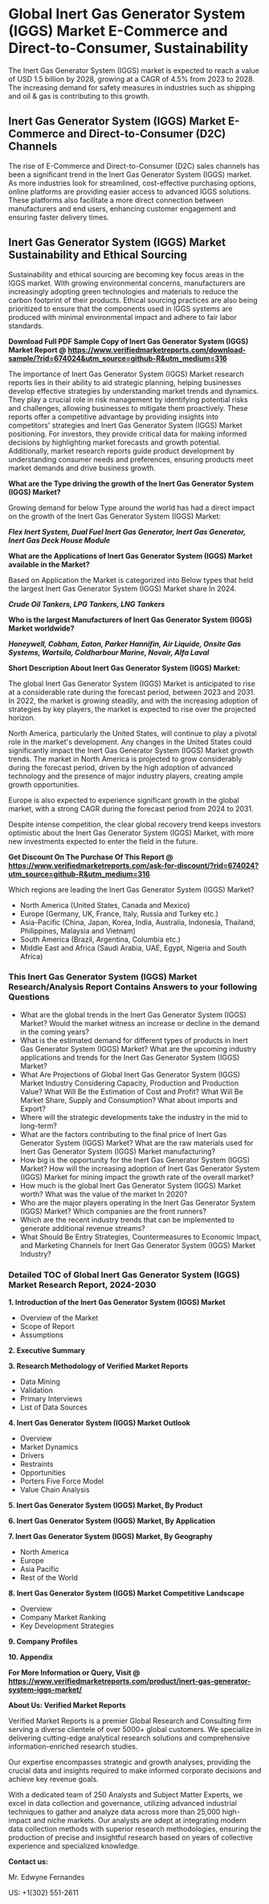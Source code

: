 <h1>Global Inert Gas Generator System (IGGS) Market E-Commerce and Direct-to-Consumer, Sustainability</h1><p class=""><p>The Inert Gas Generator System (IGGS) market is expected to reach a value of USD 1.5 billion by 2028, growing at a CAGR of 4.5% from 2023 to 2028. The increasing demand for safety measures in industries such as shipping and oil & gas is contributing to this growth.</p><h2>Inert Gas Generator System (IGGS) Market E-Commerce and Direct-to-Consumer (D2C) Channels</h2><p>The rise of E-Commerce and Direct-to-Consumer (D2C) sales channels has been a significant trend in the Inert Gas Generator System (IGGS) market. As more industries look for streamlined, cost-effective purchasing options, online platforms are providing easier access to advanced IGGS solutions. These platforms also facilitate a more direct connection between manufacturers and end users, enhancing customer engagement and ensuring faster delivery times.</p><h2>Inert Gas Generator System (IGGS) Market Sustainability and Ethical Sourcing</h2><p>Sustainability and ethical sourcing are becoming key focus areas in the IGGS market. With growing environmental concerns, manufacturers are increasingly adopting green technologies and materials to reduce the carbon footprint of their products. Ethical sourcing practices are also being prioritized to ensure that the components used in IGGS systems are produced with minimal environmental impact and adhere to fair labor standards.</p></p><p class=""><strong>Download Full PDF Sample Copy of Inert Gas Generator System (IGGS) Market Report @ <a href="https://www.verifiedmarketreports.com/download-sample/?rid=674024&utm_source=github-R&utm_medium=316" target="_blank">https://www.verifiedmarketreports.com/download-sample/?rid=674024&utm_source=github-R&utm_medium=316</a></strong></p><p>The importance of&nbsp;Inert Gas Generator System (IGGS) Market research reports lies in their ability to aid strategic planning, helping businesses develop effective strategies by understanding market trends and dynamics. They play a crucial role in risk management by identifying potential risks and challenges, allowing businesses to mitigate them proactively. These reports offer a competitive advantage by providing insights into competitors' strategies and Inert Gas Generator System (IGGS) Market positioning. For investors, they provide critical data for making informed decisions by highlighting market forecasts and growth potential. Additionally, market research reports guide product development by understanding consumer needs and preferences, ensuring products meet market demands and drive business growth.</p><p><strong>What are the&nbsp;Type driving the growth of the Inert Gas Generator System (IGGS) Market?</strong></p><p id="" class="">Growing demand for below Type around the world has had a direct impact on the growth of the Inert Gas Generator System (IGGS) Market:</p><p class=""><em><strong>Flex Inert System, Dual Fuel Inert Gas Generator, Inert Gas Generator, Inert Gas Deck House Module</strong></em></p><p class=""><strong>What are the&nbsp;Applications&nbsp;of Inert Gas Generator System (IGGS) Market available in the Market?</strong></p><p id="" class="">Based on Application the Market is categorized into Below types that held the largest Inert Gas Generator System (IGGS) Market share In 2024.</p><p class=""><em><strong>Crude Oil Tankers, LPG Tankers, LNG Tankers</strong></em></p><p class=""><strong>Who is the largest Manufacturers of Inert Gas Generator System (IGGS) Market worldwide?</strong></p><p><em><strong>Honeywell, Cobham, Eaton, Parker Hannifin, Air Liquide, Onsite Gas Systems, Wartsila, Coldharbour Marine, Novair, Alfa Laval</strong></em></p><p id="" class=""><strong>Short Description About Inert Gas Generator System (IGGS) Market:</strong></p><p>The global Inert Gas Generator System (IGGS) Market is anticipated to rise at a considerable rate during the forecast period, between 2023 and 2031. In 2022, the market is growing steadily, and with the increasing adoption of strategies by key players, the market is expected to rise over the projected horizon.</p><p>North America, particularly the United States, will continue to play a pivotal role in the market's development. Any changes in the United States could significantly impact the Inert Gas Generator System (IGGS) Market growth trends. The market in North America is projected to grow considerably during the forecast period, driven by the high adoption of advanced technology and the presence of major industry players, creating ample growth opportunities.</p><p>Europe is also expected to experience significant growth in the global market, with a strong CAGR during the forecast period from 2024 to 2031.</p><p>Despite intense competition, the clear global recovery trend keeps investors optimistic about the Inert Gas Generator System (IGGS) Market, with more new investments expected to enter the field in the future.</p><p id="" class=""><strong>Get Discount On The Purchase Of This Report @ <a href="https://www.verifiedmarketreports.com/ask-for-discount/?rid=674024?utm_source=github-R&utm_medium=316" target="_blank">https://www.verifiedmarketreports.com/ask-for-discount/?rid=674024?utm_source=github-R&utm_medium=316</a></strong></p><p class="">Which regions are leading the Inert Gas Generator System (IGGS) Market?</p><ul><li>North America (United States, Canada and Mexico)</li><li>Europe (Germany, UK, France, Italy, Russia and Turkey etc.)</li><li>Asia-Pacific (China, Japan, Korea, India, Australia, Indonesia, Thailand, Philippines, Malaysia and Vietnam)</li><li>South America (Brazil, Argentina, Columbia etc.)</li><li>Middle East and Africa (Saudi Arabia, UAE, Egypt, Nigeria and South Africa)</li></ul><h3 id="" class="">This Inert Gas Generator System (IGGS) Market Research/Analysis Report Contains Answers to your following Questions</h3><ul><li>What are the global trends in the Inert Gas Generator System (IGGS) Market? Would the market witness an increase or decline in the demand in the coming years?</li><li>What is the estimated demand for different types of products in Inert Gas Generator System (IGGS) Market? What are the upcoming industry applications and trends for the Inert Gas Generator System (IGGS) Market?</li><li>What Are Projections of Global Inert Gas Generator System (IGGS) Market Industry Considering Capacity, Production and Production Value? What Will Be the Estimation of Cost and Profit? What Will Be Market Share, Supply and Consumption? What about imports and Export?</li><li>Where will the strategic developments take the industry in the mid to long-term?</li><li>What are the factors contributing to the final price of Inert Gas Generator System (IGGS) Market? What are the raw materials used for Inert Gas Generator System (IGGS) Market manufacturing?</li><li>How big is the opportunity for the Inert Gas Generator System (IGGS) Market? How will the increasing adoption of Inert Gas Generator System (IGGS) Market for mining impact the growth rate of the overall market?</li><li>How much is the global Inert Gas Generator System (IGGS) Market worth? What was the value of the market In 2020?</li><li>Who are the major players operating in the Inert Gas Generator System (IGGS) Market? Which companies are the front runners?</li><li>Which are the recent industry trends that can be implemented to generate additional revenue streams?</li><li>What Should Be Entry Strategies, Countermeasures to Economic Impact, and Marketing Channels for Inert Gas Generator System (IGGS) Market Industry?</li></ul><h3 id="" class="">Detailed TOC of Global Inert Gas Generator System (IGGS) Market Research Report, 2024-2030</h3><p id="" class=""><strong>1. Introduction of the Inert Gas Generator System (IGGS) Market</strong></p><ul><li>Overview of the Market</li><li>Scope of Report</li><li>Assumptions</li></ul><p id="" class=""><strong>2. Executive Summary</strong></p><p id="" class=""><strong>3. Research Methodology of Verified Market Reports</strong></p><ul><li>Data Mining</li><li>Validation</li><li>Primary Interviews</li><li>List of Data Sources</li></ul><p id="" class=""><strong>4. Inert Gas Generator System (IGGS) Market Outlook</strong></p><ul><li>Overview</li><li>Market Dynamics</li><li>Drivers</li><li>Restraints</li><li>Opportunities</li><li>Porters Five Force Model</li><li>Value Chain Analysis</li></ul><p id="" class=""><strong>5. Inert Gas Generator System (IGGS) Market, By Product</strong></p><p id="" class=""><strong>6. Inert Gas Generator System (IGGS) Market, By Application</strong></p><p id="" class=""><strong>7. Inert Gas Generator System (IGGS) Market, By Geography</strong></p><ul><li>North America</li><li>Europe</li><li>Asia Pacific</li><li>Rest of the World</li></ul><p id="" class=""><strong>8. Inert Gas Generator System (IGGS) Market Competitive Landscape</strong></p><ul><li>Overview</li><li>Company Market Ranking</li><li>Key Development Strategies</li></ul><p id="" class=""><strong>9. Company Profiles</strong></p><p id="" class=""><strong>10. Appendix</strong></p><p id="" class=""><strong>For More Information or Query, Visit @ <a href="https://www.verifiedmarketreports.com/product/inert-gas-generator-system-iggs-market/" target="_blank">https://www.verifiedmarketreports.com/product/inert-gas-generator-system-iggs-market/</a></strong></p><p id="" class=""><strong>About Us: Verified Market Reports</strong></p><p id="" class="">Verified Market Reports is a premier Global Research and Consulting firm serving a diverse clientele of over 5000+ global customers. We specialize in delivering cutting-edge analytical research solutions and comprehensive information-enriched research studies.</p><p id="" class="">Our expertise encompasses strategic and growth analyses, providing the crucial data and insights required to make informed corporate decisions and achieve key revenue goals.</p><p id="" class="">With a dedicated team of 250 Analysts and Subject Matter Experts, we excel in data collection and governance, utilizing advanced industrial techniques to gather and analyze data across more than 25,000 high-impact and niche markets. Our analysts are adept at integrating modern data collection methods with superior research methodologies, ensuring the production of precise and insightful research based on years of collective experience and specialized knowledge.</p><p id="" class=""><strong>Contact us:</strong></p><p id="" class="">Mr. Edwyne Fernandes</p><p id="" class="">US: +1(302) 551-2611</p>